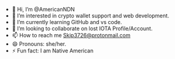 - 👋 Hi, I’m @AmericanNDN
- 👀 I’m interested in crypto wallet support and web development.
- 🌱 I’m currently learning GitHub and vs code.
- 💞️ I’m looking to collaborate on lost IOTA Profile/Account.
- 📫 How to reach me Skip3726@protonmail.com
- 😄 Pronouns: she/her.
- ⚡ Fun fact: I am Native American

<!---
AmericanNDN/AmericanNDN is a ✨ special ✨ repository because its `README.md` (this file) appears on your GitHub profile.
You can click the Preview link to take a look at your changes.
--->
